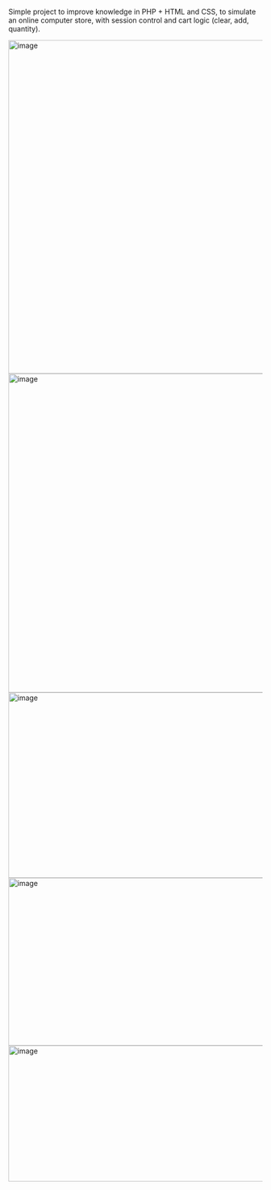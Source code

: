 Simple project to improve knowledge in PHP + HTML and CSS, to simulate an online computer store, with session control and cart logic (clear, add, quantity).

<img width="1125" height="660" alt="image" src="https://github.com/user-attachments/assets/e5b7c7b7-24e6-444d-a1dc-3fa4ff4a4d9a" />

<img width="1912" height="631" alt="image" src="https://github.com/user-attachments/assets/db5ee759-0026-4e80-bb2b-b74f961d1d7c" />

<img width="1892" height="367" alt="image" src="https://github.com/user-attachments/assets/f44677f6-942f-4d89-80e1-8d89d4f84f46" />

<img width="1896" height="332" alt="image" src="https://github.com/user-attachments/assets/8b2a9dbf-9d81-4c71-b7b9-fe21ba5a7233" />

<img width="1907" height="269" alt="image" src="https://github.com/user-attachments/assets/7efc9b1c-bc2b-4e91-931e-9aa17d453a3a" />
